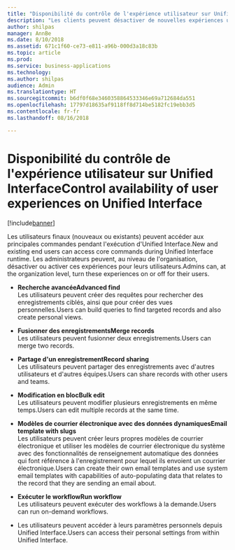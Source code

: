 ```yaml
---
title: "Disponibilité du contrôle de l'expérience utilisateur sur Unified Interface"
description: "Les clients peuvent désactiver de nouvelles expériences utilisateur sur Unified Interface"
author: shilpas
manager: AnnBe
ms.date: 8/10/2018
ms.assetid: 671c1f60-ce73-e811-a96b-000d3a18c83b
ms.topic: article
ms.prod: 
ms.service: business-applications
ms.technology: 
ms.author: shilpas
audience: Admin
ms.translationtype: HT
ms.sourcegitcommit: b6df0f68e3460358864533346e69a712684da551
ms.openlocfilehash: 17797d18635af9118ff8d714be5182fc19ebb3d5
ms.contentlocale: fr-fr
ms.lasthandoff: 08/16/2018

---
```

# <a name="control-availability-of-user-experiences-on-unified-interface"></a><span data-ttu-id="f196e-103">Disponibilité du contrôle de l'expérience utilisateur sur Unified Interface</span><span class="sxs-lookup"><span data-stu-id="f196e-103">Control availability of user experiences on Unified Interface</span></span>


[!include[banner](../../includes/banner.md)]

<span data-ttu-id="f196e-104">Les utilisateurs finaux (nouveaux ou existants) peuvent accéder aux principales commandes pendant l'exécution d'Unified Interface.</span><span class="sxs-lookup"><span data-stu-id="f196e-104">New and existing end users can access core commands during Unified Interface runtime.</span></span> <span data-ttu-id="f196e-105">Les administrateurs peuvent, au niveau de l'organisation, désactiver ou activer ces expériences pour leurs utilisateurs.</span><span class="sxs-lookup"><span data-stu-id="f196e-105">Admins can, at the organization level, turn these experiences on or off for their users.</span></span> 

- <span data-ttu-id="f196e-106">**Recherche avancée**</span><span class="sxs-lookup"><span data-stu-id="f196e-106">**Advanced find**</span></span><br><span data-ttu-id="f196e-107">Les utilisateurs peuvent créer des requêtes pour rechercher des enregistrements ciblés, ainsi que pour créer des vues personnelles.</span><span class="sxs-lookup"><span data-stu-id="f196e-107">Users can build queries to find targeted records and also create personal views.</span></span>

- <span data-ttu-id="f196e-108">**Fusionner des enregistrements**</span><span class="sxs-lookup"><span data-stu-id="f196e-108">**Merge records**</span></span><br><span data-ttu-id="f196e-109">Les utilisateurs peuvent fusionner deux enregistrements.</span><span class="sxs-lookup"><span data-stu-id="f196e-109">Users can merge two records.</span></span>

- <span data-ttu-id="f196e-110">**Partage d'un enregistrement**</span><span class="sxs-lookup"><span data-stu-id="f196e-110">**Record sharing**</span></span><br><span data-ttu-id="f196e-111">Les utilisateurs peuvent partager des enregistrements avec d'autres utilisateurs et d'autres équipes.</span><span class="sxs-lookup"><span data-stu-id="f196e-111">Users can share records with other users and teams.</span></span>

- <span data-ttu-id="f196e-112">**Modification en bloc**</span><span class="sxs-lookup"><span data-stu-id="f196e-112">**Bulk edit**</span></span><br><span data-ttu-id="f196e-113">Les utilisateurs peuvent modifier plusieurs enregistrements en même temps.</span><span class="sxs-lookup"><span data-stu-id="f196e-113">Users can edit multiple records at the same time.</span></span>

- <span data-ttu-id="f196e-114">**Modèles de courrier électronique avec des données dynamiques**</span><span class="sxs-lookup"><span data-stu-id="f196e-114">**Email template with slugs**</span></span><br><span data-ttu-id="f196e-115">Les utilisateurs peuvent créer leurs propres modèles de courrier électronique et utiliser les modèles de courrier électronique du système avec des fonctionnalités de renseignement automatique des données qui font référence à l'enregistrement pour lequel ils envoient un courrier électronique.</span><span class="sxs-lookup"><span data-stu-id="f196e-115">Users can create their own email templates and use system email templates with capabilities of auto-populating data that relates to the record that they are sending an email about.</span></span>

- <span data-ttu-id="f196e-116">**Exécuter le workflow**</span><span class="sxs-lookup"><span data-stu-id="f196e-116">**Run workflow**</span></span><br><span data-ttu-id="f196e-117">Les utilisateurs peuvent exécuter des workflows à la demande.</span><span class="sxs-lookup"><span data-stu-id="f196e-117">Users can run on-demand workflows.</span></span>

- <span data-ttu-id="f196e-118">Les utilisateurs peuvent accéder à leurs paramètres personnels depuis Unified Interface.</span><span class="sxs-lookup"><span data-stu-id="f196e-118">Users can access their personal settings from within Unified Interface.</span></span>


